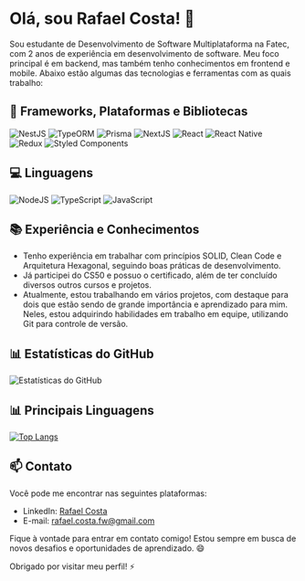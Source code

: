 # Olá, sou Rafael Costa! 👋

Sou estudante de Desenvolvimento de Software Multiplataforma na Fatec, com 2 anos de experiência em desenvolvimento de software. Meu foco principal é em backend, mas também tenho conhecimentos em frontend e mobile. Abaixo estão algumas das tecnologias e ferramentas com as quais trabalho:

## 🚀 Frameworks, Plataformas e Bibliotecas

![NestJS](https://img.shields.io/badge/NestJS-E0234E.svg?style=for-the-badge&logo=NestJS&logoColor=white)
![TypeORM](https://img.shields.io/badge/TypeORM-2D3748?style=for-the-badge&logo=typeorm)
![Prisma](https://img.shields.io/badge/Prisma-2D3748?logo=prisma&logoColor=fff&style=for-the-badge)
![NextJS](https://img.shields.io/badge/Next-%2320232a?style=for-the-badge&logo=next.js&logoColor=%2361DAFB)
![React](https://img.shields.io/badge/react-%2320232a.svg?style=for-the-badge&logo=react&logoColor=%2361DAFB)
![React Native](https://img.shields.io/badge/react_native-%2320232a.svg?style=for-the-badge&logo=react&logoColor=%2361DAFB)
![Redux](https://img.shields.io/badge/Redux-593D88?style=for-the-badge&logo=redux&logoColor=white)
![Styled Components](https://img.shields.io/badge/styled--components-DB7093?style=for-the-badge&logo=styled-components&logoColor=white)

## 💻 Linguagens

![NodeJS](https://img.shields.io/badge/node.js-6DA55F?style=for-the-badge&logo=node.js&logoColor=white)
![TypeScript](https://img.shields.io/badge/typescript-%23007ACC.svg?style=for-the-badge&logo=typescript&logoColor=white)
![JavaScript](https://img.shields.io/badge/JavaScript-F7DF1E.svg?style=for-the-badge&logo=JavaScript&logoColor=black)

## 📚 Experiência e Conhecimentos

- Tenho experiência em trabalhar com princípios SOLID, Clean Code e Arquitetura Hexagonal, seguindo boas práticas de desenvolvimento.
- Já participei do CS50 e possuo o certificado, além de ter concluído diversos outros cursos e projetos.
- Atualmente, estou trabalhando em vários projetos, com destaque para dois que estão sendo de grande importância e aprendizado para mim. Neles, estou adquirindo habilidades em trabalho em equipe, utilizando Git para controle de versão.

## 📊 Estatísticas do GitHub

![Estatísticas do GitHub](https://github-readme-stats-rrafaelc.vercel.app/api?username=rrafaelc&show_icons=true&theme=radical)

## 📊 Principais Linguagens

[![Top Langs](https://github-readme-stats-rrafaelc.vercel.app/api/top-langs/?username=rrafaelc&layout=compact)](https://github.com/anuraghazra/github-readme-stats)

## 📫 Contato

Você pode me encontrar nas seguintes plataformas:

- LinkedIn: [Rafael Costa](https://www.linkedin.com/in/rrafaelc)
- E-mail: rafael.costa.fw@gmail.com

Fique à vontade para entrar em contato comigo! Estou sempre em busca de novos desafios e oportunidades de aprendizado. 😄

Obrigado por visitar meu perfil! ⚡
